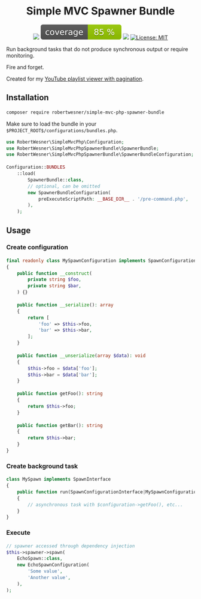 <h1 align="center">
Simple MVC Spawner Bundle
</h1>

<div align="center">

![](https://github.com/RobertWesner/simple-mvc-php-spawner-bundle/actions/workflows/tests.yml/badge.svg)
![](https://raw.githubusercontent.com/RobertWesner/simple-mvc-php-spawner-bundle/image-data/coverage.svg)
![](https://img.shields.io/github/v/release/RobertWesner/simple-mvc-php-spawner-bundle)
[![License: MIT](https://img.shields.io/github/license/RobertWesner/simple-mvc-php-spawner-bundle)](../../raw/main/LICENSE.txt)

</div>

Run background tasks that do not produce synchronous output or require monitoring.

Fire and forget.

Created for my [YouTube playlist viewer with pagination](https://ytplaylist.robert.wesner.io).

## Installation

```bash
composer require robertwesner/simple-mvc-php-spawner-bundle
```

Make sure to load the bundle in your `$PROJECT_ROOT$/configurations/bundles.php`.

```php
use RobertWesner\SimpleMvcPhp\Configuration;
use RobertWesner\SimpleMvcPhpSpawnerBundle\SpawnerBundle;
use RobertWesner\SimpleMvcPhpSpawnerBundle\SpawnerBundleConfiguration;

Configuration::BUNDLES
    ::load(
        SpawnerBundle::class,
        // optional, can be omitted
        new SpawnerBundleConfiguration(
            preExecuteScriptPath: __BASE_DIR__ . '/pre-command.php',
        ),
    );
```

## Usage

### Create configuration

```php
final readonly class MySpawnConfiguration implements SpawnConfigurationInterface
{
    public function __construct(
        private string $foo,
        private string $bar,
    ) {}

    public function __serialize(): array
    {
        return [
            'foo' => $this->foo,
            'bar' => $this->bar,
        ];
    }

    public function __unserialize(array $data): void
    {
        $this->foo = $data['foo'];
        $this->bar = $data['bar'];
    }

    public function getFoo(): string
    {
        return $this->foo;
    }

    public function getBar(): string
    {
        return $this->bar;
    }
}

```

### Create background task

```php
class MySpawn implements SpawnInterface
{
    public function run(SpawnConfigurationInterface|MySpawnConfiguration $configuration): void
    {
        // asynchronous task with $configuration->getFoo(), etc...
    }
}
```

### Execute

```php
// spawner accessed through dependency injection
$this->spawner->spawn(
    EchoSpawn::class,
    new EchoSpawnConfiguration(
        'Some value',
        'Another value',
    ),
);
```
